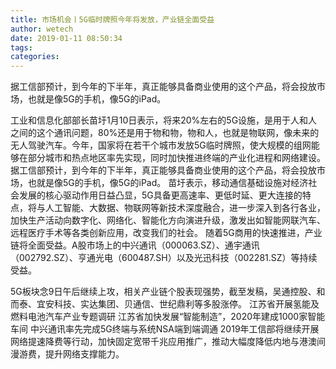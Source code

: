 ```yaml
---
title: 市场机会丨5G临时牌照今年将发放，产业链全面受益
author: wetech
date: 2019-01-11 08:50:34
tags: 
categories: 
---
```

据工信部预计，到今年的下半年，真正能够具备商业使用的这个产品，将会投放市场，也就是像5G的手机，像5G的iPad。
<!-- more -->
工业和信息化部部长苗圩1月10日表示，将来20%左右的5G设施，是用于人和人之间的这个通讯问题，80%还是用于物和物，物和人，也就是物联网，像未来的无人驾驶汽车。今年，国家将在若干个城市发放5G临时牌照，使大规模的组网能够在部分城市和热点地区率先实现，同时加快推进终端的产业化进程和网络建设。
据工信部预计，到今年的下半年，真正能够具备商业使用的这个产品，将会投放市场，也就是像5G的手机，像5G的iPad。
苗圩表示，移动通信基础设施对经济社会发展的核心驱动作用日益凸显，5G具备更高速率、更低时延、更大连接的特点，将与人工智能、大数据、物联网等新技术深度融合，进一步深入到各行各业，加快生产活动向数字化、网络化、智能化方向演进升级，激发出如智能网联汽车、远程医疗手术等各类创新应用，改变我们的社会。
随着5G商用的快速推进，产业链将全面受益。A股市场上的中兴通讯（000063.SZ）、通宇通讯（002792.SZ）、亨通光电（600487.SH）以及光迅科技（002281.SZ）等持续受益。
 
 
5G板块念9日午后继续上攻，相关产业链个股表现强势，截至发稿，吴通控股、和而泰、宜安科技、实达集团、贝通信、世纪鼎利等多股涨停。
江苏省开展氢能及燃料电池汽车产业专题调研
江苏省加快发展“智能制造”，2020年建成1000家智能车间
中兴通讯率先完成5G终端与系统NSA端到端调通
2019年工信部将继续开展网络提速降费等行动，加快固定宽带千兆应用推广，推动大幅度降低内地与港澳间漫游费，提升网络支撑能力。
